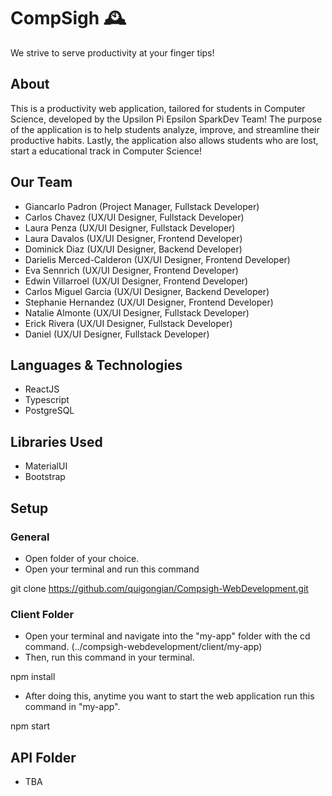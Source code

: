 # CompSigh 🕰 
 We strive to serve productivity at your finger tips!


## About
This is a productivity web application, tailored for students in Computer Science, developed by the Upsilon Pi Epsilon SparkDev Team! The purpose of the application is to help students analyze, improve, and streamline their productive habits.
Lastly, the application also allows students who are lost, start a educational track in Computer Science!

## Our Team
- Giancarlo Padron (Project Manager, Fullstack Developer)
- Carlos Chavez (UX/UI Designer, Fullstack Developer)
- Laura Penza (UX/UI Designer, Fullstack Developer)
- Laura Davalos (UX/UI Designer, Frontend Developer)
- Dominick Diaz (UX/UI Designer, Backend Developer)
- Darielis Merced-Calderon (UX/UI Designer, Frontend Developer)
- Eva Sennrich (UX/UI Designer, Frontend Developer)
- Edwin Villarroel (UX/UI Designer, Frontend Developer)
- Carlos Miguel Garcia (UX/UI Designer, Backend Developer)
- Stephanie Hernandez (UX/UI Designer, Frontend Developer)
- Natalie Almonte (UX/UI Designer, Fullstack Developer)
- Erick Rivera (UX/UI Designer, Fullstack Developer)
- Daniel (UX/UI Designer, Fullstack Developer)

## Languages & Technologies
- ReactJS
- Typescript
- PostgreSQL

## Libraries Used
- MaterialUI
- Bootstrap

## Setup
### General
- Open folder of your choice.
- Open your terminal and run this command

git clone https://github.com/quigongian/Compsigh-WebDevelopment.git

### Client Folder
- Open your terminal and navigate into the "my-app" folder with the cd command. (../compsigh-webdevelopment/client/my-app)
- Then, run this command in your terminal.

npm install

- After doing this, anytime you want to start the web application run this command in "my-app".

npm start

## API Folder
- TBA
